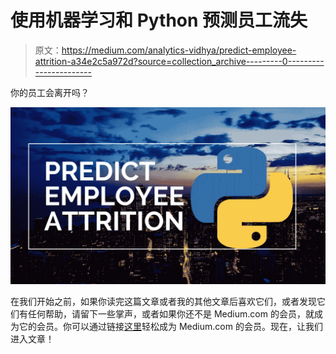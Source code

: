 # 使用机器学习和 Python 预测员工流失

> 原文：<https://medium.com/analytics-vidhya/predict-employee-attrition-a34e2c5a972d?source=collection_archive---------0----------------------->

你的员工会离开吗？

![](img/6b8ea8be20eddc081a268e52a0c99b64.png)

在我们开始之前，如果你读完这篇文章或者我的其他文章后喜欢它们，或者发现它们有任何帮助，请留下一些掌声，或者如果你还不是 Medium.com 的会员，就成为它的会员。你可以通过链接[这里](https://randerson112358.medium.com/membership)轻松成为 Medium.com 的会员。现在，让我们进入文章！